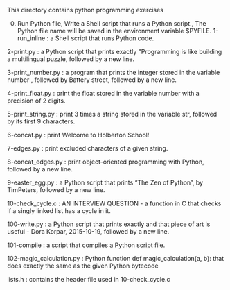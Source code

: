 This directory contains python programming exercises

0. Run Python file, Write a Shell script that runs a Python script., The Python file name will be saved in the environment variable $PYFILE.
1-run_inline : a Shell script that runs Python code.

2-print.py : a Python script that prints exactly "Programming is like building a multilingual puzzle, followed by a new line.

3-print_number.py : a program that prints the integer stored in the variable number , followed by Battery street, followed by a new line.

4-print_float.py : print the float stored in the variable number with a precision of 2 digits.

5-print_string.py : print 3 times a string stored in the variable str, followed by its first 9 characters.

6-concat.py : print Welcome to Holberton School!

7-edges.py : print excluded characters of a given string.

8-concat_edges.py : print object-oriented programming with Python, followed by a new line.

9-easter_egg.py : a Python script that prints “The Zen of Python”, by TimPeters, followed by a new line.

10-check_cycle.c : AN INTERVIEW QUESTION - a function in C that checks if a singly linked list has a cycle in it.

100-write.py : a Python script that prints exactly and that piece of art is useful - Dora Korpar, 2015-10-19, followed by a new line.

101-compile : a script that compiles a Python script file.

102-magic_calculation.py : Python function def magic_calculation(a, b): that does exactly the same as the given Python bytecode

lists.h : contains the header file used in 10-check_cycle.c
